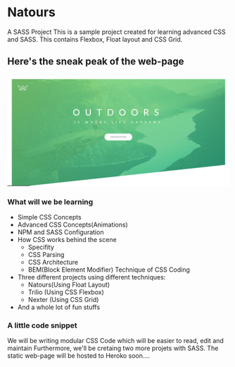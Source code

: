 # Natours
A SASS Project
This is a sample project created for learning advanced CSS and SASS. This contains Flexbox, Float layout and CSS Grid.

## Here's the sneak peak of the web-page
![Image of Yaktocat](/img/ss.PNG)


### What will we be learning
* Simple CSS Concepts
* Advanced CSS Concepts(Animations)
* NPM and SASS Configuration
* How CSS works behind the scene
  - Specifity
  - CSS Parsing
  - CSS Architecture
  - BEM(Block Element Modifier) Technique of CSS Coding
* Three different projects using different techniques:
  - Natours(Using Float Layout)
  - Trilio (Using CSS Flexbox)
  - Nexter (Using CSS Grid)
* And a whole lot of fun stuffs

### A little code snippet

We will be writing modular CSS Code which will be easier to read, edit and maintain
Furthermore, we'll be cretaing two more projets with SASS.
The static web-page will be hosted to Heroko soon....


